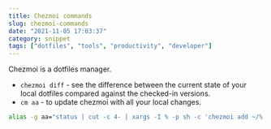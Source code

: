 ```yaml
---
title: Chezmoi commands
slug: chezmoi-commands
date: "2021-11-05 17:03:37"
category: snippet
tags: ["dotfiles", "tools", "productivity", "developer"]
---
```


Chezmoi is a dotfiles manager.

- `chezmoi diff` - see the difference between the current state of your local dotfiles compared against the checked-in versions.
- `cm aa` - to update chezmoi with all your local changes.

```zsh
alias -g aa="status | cut -c 4- | xargs -I % -p sh -c 'chezmoi add ~/%'"
```
